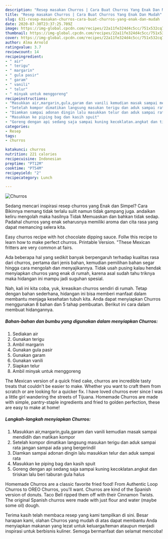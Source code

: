```yaml
---
description: "Resep masakan Churros | Cara Buat Churros Yang Enak Dan Mudah"
title: "Resep masakan Churros | Cara Buat Churros Yang Enak Dan Mudah"
slug: 631-resep-masakan-churros-cara-buat-churros-yang-enak-dan-mudah
date: 2020-07-30T23:37:25.709Z
image: https://img-global.cpcdn.com/recipes/22a11fe324d4c5cc/751x532cq70/churros-foto-resep-utama.jpg
thumbnail: https://img-global.cpcdn.com/recipes/22a11fe324d4c5cc/751x532cq70/churros-foto-resep-utama.jpg
cover: https://img-global.cpcdn.com/recipes/22a11fe324d4c5cc/751x532cq70/churros-foto-resep-utama.jpg
author: Alma Arnold
ratingvalue: 3.7
reviewcount: 14
recipeingredient:
- " air"
- " terigu"
- " margarin"
- " gula pasir"
- " garam"
- " vanili"
- " telur"
- " minyak untuk menggoreng"
recipeinstructions:
- "Masukkan air,margarin,gula,garam dan vanili kemudian masak sampai mendidih dan matikan kompor"
- "Setelah kompor dimatikan langsung masukan terigu dan aduk sampai rata jangan sampai ada yang bergerindil"
- "Diamkan sampai adonan dingin lalu masukkan telur dan aduk sampai rata"
- "Masukkan ke piping bag dan kasih spuit"
- "Goreng dengan api sedang saja sampai kuning kecoklatan.angkat dan tiriskan lalu beri taburan gula halus"
categories:
- Resep
tags:
- churros

katakunci: churros 
nutrition: 221 calories
recipecuisine: Indonesian
preptime: "PT12M"
cooktime: "PT54M"
recipeyield: "2"
recipecategory: Lunch

---
```



![Churros](https://img-global.cpcdn.com/recipes/22a11fe324d4c5cc/751x532cq70/churros-foto-resep-utama.jpg)

Sedang mencari inspirasi resep churros yang Enak dan Simpel? Cara Bikinnya memang tidak terlalu sulit namun tidak gampang juga. andaikan keliru mengolah maka hasilnya Tidak Memuaskan dan bahkan tidak sedap. Padahal churros yang enak seharusnya memiliki aroma dan cita rasa yang dapat memancing selera kita.

Easy churros recipe with hot chocolate dipping sauce. Follw this recipe to learn how to make perfect churros. Printable Version. &#34;These Mexican fritters are very common at fairs.

Ada beberapa hal yang sedikit banyak berpengaruh terhadap kualitas rasa dari churros, pertama dari jenis bahan, kemudian pemilihan bahan segar hingga cara mengolah dan menyajikannya. Tidak usah pusing kalau hendak menyiapkan churros yang enak di rumah, karena asal sudah tahu triknya maka hidangan ini mampu jadi suguhan spesial.


Nah, kali ini kita coba, yuk, kreasikan churros sendiri di rumah. Tetap dengan bahan sederhana, hidangan ini bisa memberi manfaat dalam membantu menjaga kesehatan tubuh kita. Anda dapat menyiapkan Churros menggunakan 8 bahan dan 5 tahap pembuatan. Berikut ini cara dalam membuat hidangannya.

<!--inarticleads1-->

##### Bahan-bahan dan bumbu yang digunakan dalam menyiapkan Churros:

1. Sediakan  air
1. Gunakan  terigu
1. Ambil  margarin
1. Gunakan  gula pasir
1. Gunakan  garam
1. Gunakan  vanili
1. Siapkan  telur
1. Ambil  minyak untuk menggoreng


The Mexican version of a quick fried cake, churros are incredible tasty treats that couldn&#39;t be easier to make. Whether you want to craft them from scratch or are looking for a quicker fix. I have loved churros ever since I was a little girl wandering the streets of Tijuana. Homemade Churros are made with simple, pantry-staple ingredients and fried to golden perfection, these are easy to make at home! 

<!--inarticleads2-->

##### Langkah-langkah menyiapkan Churros:

1. Masukkan air,margarin,gula,garam dan vanili kemudian masak sampai mendidih dan matikan kompor
1. Setelah kompor dimatikan langsung masukan terigu dan aduk sampai rata jangan sampai ada yang bergerindil
1. Diamkan sampai adonan dingin lalu masukkan telur dan aduk sampai rata
1. Masukkan ke piping bag dan kasih spuit
1. Goreng dengan api sedang saja sampai kuning kecoklatan.angkat dan tiriskan lalu beri taburan gula halus


Homemade Churros are a classic favorite fried food! From Authentic Loop Churros to OREO Churros, you&#39;ll want. Churros are kind of the Spanish version of donuts. Taco Bell ripped them off with their Cinnamon Twists. The original Spanish churros were made with just flour and water (maybe some oil) dough. 

Terima kasih telah membaca resep yang kami tampilkan di sini. Besar harapan kami, olahan Churros yang mudah di atas dapat membantu Anda menyiapkan makanan yang lezat untuk keluarga/teman ataupun menjadi inspirasi untuk berbisnis kuliner. Semoga bermanfaat dan selamat mencoba!
